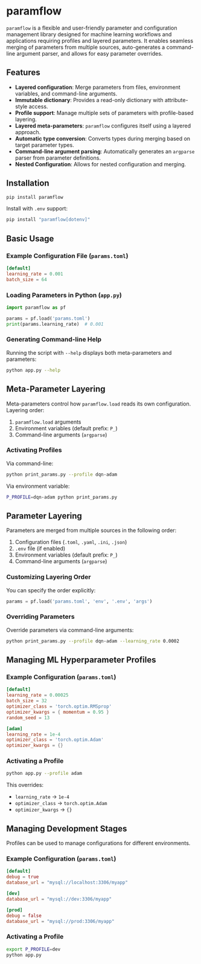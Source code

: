 # paramflow
`paramflow` is a flexible and user-friendly parameter and configuration management library designed for
machine learning workflows and applications requiring profiles and layered parameters. It enables seamless
merging of parameters from multiple sources, auto-generates a command-line argument parser,
and allows for easy parameter overrides.

## Features
- **Layered configuration**: Merge parameters from files, environment variables, and command-line arguments.
- **Immutable dictionary**: Provides a read-only dictionary with attribute-style access.
- **Profile support**: Manage multiple sets of parameters with profile-based layering.
- **Layered meta-parameters**: `paramflow` configures itself using a layered approach.
- **Automatic type conversion**: Converts types during merging based on target parameter types.
- **Command-line argument parsing**: Automatically generates an `argparse` parser from parameter definitions.
- **Nested Configuration**: Allows for nested configuration and merging.

## Installation
```sh
pip install paramflow
```
Install with `.env` support:
```sh
pip install "paramflow[dotenv]"
```

## Basic Usage
### Example Configuration File (`params.toml`)
```toml
[default]
learning_rate = 0.001
batch_size = 64
```

### Loading Parameters in Python (`app.py`)
```python
import paramflow as pf

params = pf.load('params.toml')
print(params.learning_rate)  # 0.001
```

### Generating Command-line Help
Running the script with `--help` displays both meta-parameters and parameters:
```sh
python app.py --help
```

## Meta-Parameter Layering
Meta-parameters control how `paramflow.load` reads its own configuration. Layering order:
1. `paramflow.load` arguments
2. Environment variables (default prefix: `P_`)
3. Command-line arguments (`argparse`)

### Activating Profiles
Via command-line:
```sh
python print_params.py --profile dqn-adam
```
Via environment variable:
```sh
P_PROFILE=dqn-adam python print_params.py
```

## Parameter Layering
Parameters are merged from multiple sources in the following order:
1. Configuration files (`.toml`, `.yaml`, `.ini`, `.json`)
2. `.env` file (if enabled)
3. Environment variables (default prefix: `P_`)
4. Command-line arguments (`argparse`)

### Customizing Layering Order
You can specify the order explicitly:
```python
params = pf.load('params.toml', 'env', '.env', 'args')
```

### Overriding Parameters
Override parameters via command-line arguments:
```sh
python print_params.py --profile dqn-adam --learning_rate 0.0002
```

## Managing ML Hyperparameter Profiles
### Example Configuration (`params.toml`)
```toml
[default]
learning_rate = 0.00025
batch_size = 32
optimizer_class = 'torch.optim.RMSprop'
optimizer_kwargs = { momentum = 0.95 }
random_seed = 13

[adam]
learning_rate = 1e-4
optimizer_class = 'torch.optim.Adam'
optimizer_kwargs = {}
```

### Activating a Profile
```sh
python app.py --profile adam
```
This overrides:
- `learning_rate` → `1e-4`
- `optimizer_class` → `torch.optim.Adam`
- `optimizer_kwargs` → `{}`

## Managing Development Stages
Profiles can be used to manage configurations for different environments.

### Example Configuration (`params.toml`)
```toml
[default]
debug = true
database_url = "mysql://localhost:3306/myapp"

[dev]
database_url = "mysql://dev:3306/myapp"

[prod]
debug = false
database_url = "mysql://prod:3306/myapp"
```

### Activating a Profile
```sh
export P_PROFILE=dev
python app.py
```

